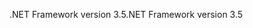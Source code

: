 <span data-ttu-id="c0cfb-101">.NET Framework version 3.5</span><span class="sxs-lookup"><span data-stu-id="c0cfb-101">.NET Framework version 3.5</span></span>